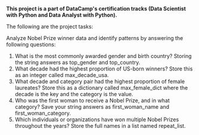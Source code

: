 **This project is a part of DataCamp's certification tracks (Data Scientist with Python and Data Analyst with Python).**

The following are the project tasks:

Analyze Nobel Prize winner data and identify patterns by answering the following questions:

1. What is the most commonly awarded gender and birth country? Storing the string answers as top_gender and top_country.
2. What decade had the highest proportion of US-born winners? Store this as an integer called max_decade_usa.
3. What decade and category pair had the highest proportion of female laureates? Store this as a dictionary called max_female_dict where the decade is the key and the category is the value.
4. Who was the first woman to receive a Nobel Prize, and in what category? Save your string answers as first_woman_name and first_woman_category.
5. Which individuals or organizations have won multiple Nobel Prizes throughout the years? Store the full names in a list named repeat_list.
